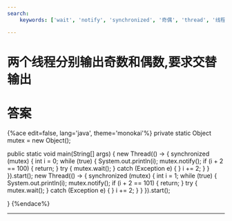 ```yaml
---
search:
    keywords: ['wait', 'notify', 'synchronized', '奇偶', 'thread', '线程']

---
```


# 两个线程分别输出奇数和偶数,要求交替输出

# 答案

{%ace edit=false, lang='java', theme='monokai'%}
private static Object mutex = new Object();

public static void main(String[] args) {
  new Thread(() -> {
    synchronized (mutex) {
      int i = 0;
      while (true) {
        System.out.println(i);
        mutex.notify();
        if (i + 2 == 100) {
          return;
        }
        try {
          mutex.wait();
        } catch (Exception e) {
        }
        i += 2;
      }
    }
  }).start();
  new Thread(() -> {
    synchronized (mutex) {
      int i = 1;
      while (true) {
        System.out.println(i);
        mutex.notify();
        if (i + 2 == 101) {
          return;
        }
        try {
          mutex.wait();
        } catch (Exception e) {
        }
        i += 2;
      }
    }
  }).start();

}
{%endace%}

---
